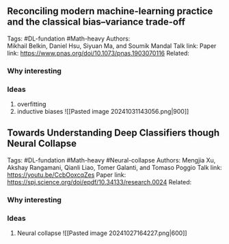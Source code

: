 ## **Reconciling modern machine-learning practice and the classical bias–variance trade-off**
Tags: #DL-fundation #Math-heavy
Authors: Mikhail Belkin, Daniel Hsu, Siyuan Ma, and Soumik Mandal
Talk link: 
Paper link: https://www.pnas.org/doi/10.1073/pnas.1903070116
Related: 
### Why interesting
### Ideas
1. overfitting
2. inductive biases
![[Pasted image 20241031143056.png|900]]



## **Towards Understanding Deep Classifiers though Neural Collapse**
Tags: #DL-fundation #Math-heavy #Neural-collapse
Authors: Mengjia Xu, Akshay Rangamani, Qianli Liao, Tomer Galanti, and Tomaso Poggio
Talk link: https://youtu.be/CcbOoxcqZes
Paper link: https://spj.science.org/doi/epdf/10.34133/research.0024
Related: 
### Why interesting
### Ideas
1. Neural collapse
	![[Pasted image 20241027164227.png|600]]
	